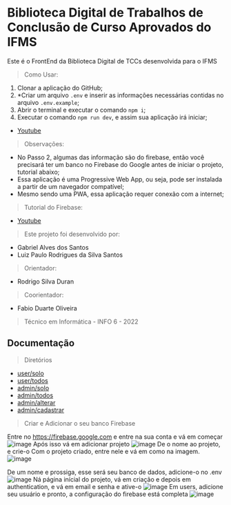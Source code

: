 # Biblioteca Digital de Trabalhos de Conclusão de Curso Aprovados do IFMS

Este é o FrontEnd da Biblioteca Digital de TCCs desenvolvida para o IFMS

> Como Usar:

1. Clonar a aplicação do GitHub;
2. *Criar um arquivo ```.env``` e inserir as informações necessárias contidas no arquivo ```.env.example```;
3. Abrir o terminal e executar o comando ```npm i```;
4. Executar o comando ```npm run dev```, e assim sua aplicação irá iniciar;

- [Youtube](https://youtu.be/JSdDd5S2SlY)

> Observações:

- No Passo 2, algumas das informação são do firebase, então você precisará ter um banco no Firebase do Google antes de iniciar o projeto, tutorial abaixo;
- Essa aplicação é uma Progressive Web App, ou seja, pode ser instalada a partir de um navegador compatível;
- Mesmo sendo uma PWA, essa aplicação requer conexão com a internet;

> Tutorial do Firebase:

- [Youtube]()

> Este projeto foi desenvolvido por:

- Gabriel Alves dos Santos
- Luiz Paulo Rodrigues da Silva Santos

> Orientador:

- Rodrigo Silva Duran

> Coorientador:

- Fabio Duarte Oliveira

> Técnico em Informática - INFO 6 - 2022

## Documentação

> Diretórios

- [user/solo](pages/posts/user/solo/readme.md)
- [user/todos](pages/posts/user/todos/readme.md)
- [admin/solo](pages/posts/admin/solo/readme.md)
- [admin/todos](pages/posts/admin/todos/readme.md)
- [admin/alterar](pages/posts/admin/alterar/readme.md)
- [admin/cadastrar](pages/posts/admin/cadastrar/readme.md)

> Criar e Adicionar o seu banco Firebase

Entre no https://firebase.google.com e entre na sua conta e vá em começar
![image](https://user-images.githubusercontent.com/86124609/207731761-5860b709-0585-47a0-8de6-0cae2c16d87a.png)
Após isso vá em adicionar projeto
![image](https://user-images.githubusercontent.com/86124609/207731854-e52d3530-5d88-43a1-88f4-8359b82bd058.png)
De o nome ao projeto, e crie-o
Com o projeto criado, entre nele e vá em como na imagem.
![image](https://user-images.githubusercontent.com/86124609/207732692-a8b3b3e0-5ce3-46eb-af5c-1e48b1b7f0db.png)

De um nome e prossiga, esse será seu banco de dados, adicione-o no .env
![image](https://user-images.githubusercontent.com/86124609/207732841-a08b1f5e-00af-4d87-8745-fbae03f62dee.png)
Ná página inícial do projeto, vá em criação e depois em authentication, e vá em email e senha e ative-o
![image](https://user-images.githubusercontent.com/86124609/207733206-18cdef63-03bb-4ae5-a85d-ddb827d2a3b5.png)
Em users, adicione seu usuário e pronto, a configuração do firebase está completa
![image](https://user-images.githubusercontent.com/86124609/207733306-2a4d7ed2-1c20-44be-b802-59c3b2ccd00e.png)





